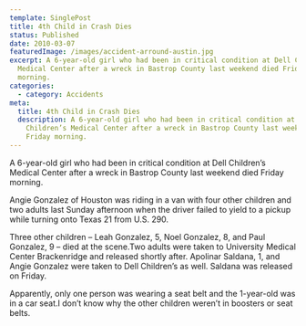 ```yaml
---
template: SinglePost
title: 4th Child in Crash Dies
status: Published
date: 2010-03-07
featuredImage: /images/accident-arround-austin.jpg
excerpt: A 6-year-old girl who had been in critical condition at Dell Children’s
  Medical Center after a wreck in Bastrop County last weekend died Friday
  morning.
categories:
  - category: Accidents
meta:
  title: 4th Child in Crash Dies
  description: A 6-year-old girl who had been in critical condition at Dell
    Children’s Medical Center after a wreck in Bastrop County last weekend died
    Friday morning.
---
```

<!--StartFragment-->

A 6-year-old girl who had been in critical condition at Dell Children’s Medical Center after a wreck in Bastrop County last weekend died Friday morning.

Angie Gonzalez of Houston was riding in a van with four other children and two adults last Sunday afternoon when the driver failed to yield to a pickup while turning onto Texas 21 from U.S. 290.

Three other children – Leah Gonzalez, 5, Noel Gonzalez, 8, and Paul Gonzalez, 9 – died at the scene.Two adults were taken to University Medical Center Brackenridge and released shortly after. Apolinar Saldana, 1, and Angie Gonzalez were taken to Dell Children’s as well. Saldana was released on Friday.

Apparently, only one person was wearing a seat belt and the 1-year-old was in a car seat.I don’t know why the other children weren’t in boosters or seat belts.

<!--EndFragment-->